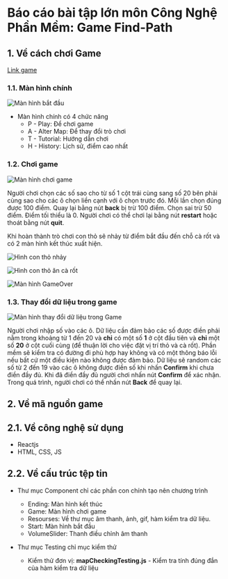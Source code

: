 # Báo cáo bài tập lớn môn Công Nghệ Phần Mềm: Game Find-Path
## 1. Về cách chơi Game
[Link game](https://kooyooman.github.io/Findpath/)
### 1.1. Màn hình chính
![Màn hình bắt đầu](https://i.ibb.co/Ph1BRYj/Untitled.png)

* Màn hình chính có 4 chức năng
  * P - Play: Để chơi game
  * A - Alter Map: Để thay đổi trò chơi
  * T - Tutorial: Hướng dẫn chơi
  * H - History: Lịch sử, điểm cao nhất
  
### 1.2. Chơi game
![Màn hình chơi game](https://i.ibb.co/G5dd4yj/Untitled.png)

Người chơi chọn các số sao cho từ số 1 cột trái cùng sang số 20 bên phải cùng sao cho các ô chọn liền cạnh với ô chọn trước đó. Mỗi lần chọn đúng được 100 điểm. Quay lại bằng nút **back** bị trừ 100 điểm. Chọn sai trừ 50 điểm. Điểm tối thiểu là 0. Người chơi có thể chơi lại bằng nút **restart** hoặc thoát bằng nút **quit**.

Khi hoàn thành trò chơi con thỏ sẽ nhảy từ điểm bắt đầu đến chỗ cà rốt và có 2 màn hình kết thúc xuất hiện.

![Hình con thỏ nhảy](https://i.ibb.co/N3HdxwS/Untitled.png)

![Hình con thỏ ăn cà rốt](https://i.ibb.co/gVff1dN/Untitled.png)

![Màn hình GameOver](https://i.ibb.co/42t8nTX/Untitled.png)

### 1.3. Thay đổi dữ liệu trong game
![Màn hình thay đổi dữ liệu trong Game](https://i.ibb.co/DMbYWRT/Untitled.png)

Người chơi nhập số vào các ô. Dữ liệu cần đảm bảo các số được điền phải nằm trong khoảng từ 1 đến 20 và **chỉ** có một số **1** ở cột đầu tiên và **chỉ** một số **20** ở cột cuối cùng (để thuận lời cho việc đặt vị trí thỏ và cà rốt). Phần mềm sẽ kiểm tra có đường đi phù hợp hay không và có một thông báo lỗi nếu bất cứ một điều kiện nào không được đảm bảo. Dữ liệu sẽ random các số từ 2 đến 19 vào các ô không được điền số khi nhấn **Confirm** khi chưa điền đầy đủ. Khi đã điền đầy đủ người chơi nhấn nút **Confirm** để xác nhận. Trong quá trình, người chơi có thể nhấn nút **Back** để quay lại.

## 2. Về mã nguồn game

## 2.1. Về công nghệ sử dụng
* Reactjs
* HTML, CSS, JS

## 2.2. Về cấu trúc tệp tin
* Thư mục Component chỉ các phần con chính tạo nên chương trình
  * Ending: Màn hình kết thúc
  * Game: Màn hình chơi game
  * Resourses: Về thư mục âm thanh, ảnh, gif, hàm kiểm tra dữ liệu.
  * Start: Màn hình bắt đầu
  * VolumeSlider: Thanh điều chỉnh âm thanh
  
* Thư mục Testing chỉ mục kiểm thử
  * Kiểm thử đơn vị: **mapCheckingTesting.js** - Kiểm tra tính đúng đắn của hàm kiểm tra dữ liệu
